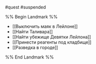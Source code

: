 #quest #suspended

%% Begin Landmark %%

- [[Выключить маяк в Лейлоне]]
- [[Найти Таливара]]
- [[Найти убежище Девятки Лейлона]]
- [[Принести реагенты под кладбище]]
- [[Разведка в городе]]

%% End Landmark %%
